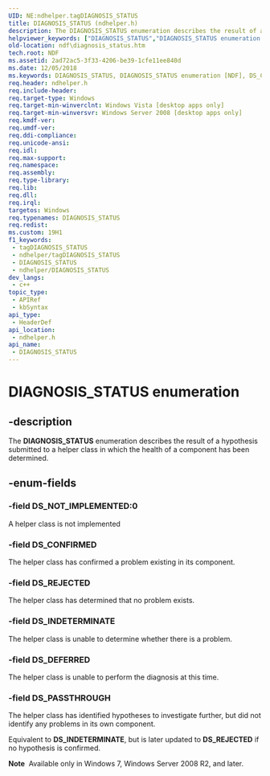 ```yaml
---
UID: NE:ndhelper.tagDIAGNOSIS_STATUS
title: DIAGNOSIS_STATUS (ndhelper.h)
description: The DIAGNOSIS_STATUS enumeration describes the result of a hypothesis submitted to a helper class in which the health of a component has been determined.
helpviewer_keywords: ["DIAGNOSIS_STATUS","DIAGNOSIS_STATUS enumeration [NDF]","DS_CONFIRMED","DS_DEFERRED","DS_INDETERMINATE","DS_NOT_IMPLEMENTED","DS_PASSTHROUGH","DS_REJECTED","ndf.diagnosis_status","ndhelper/DIAGNOSIS_STATUS","ndhelper/DS_CONFIRMED","ndhelper/DS_DEFERRED","ndhelper/DS_INDETERMINATE","ndhelper/DS_NOT_IMPLEMENTED","ndhelper/DS_PASSTHROUGH","ndhelper/DS_REJECTED"]
old-location: ndf\diagnosis_status.htm
tech.root: NDF
ms.assetid: 2ad72ac5-3f33-4206-be39-1cfe11ee840d
ms.date: 12/05/2018
ms.keywords: DIAGNOSIS_STATUS, DIAGNOSIS_STATUS enumeration [NDF], DS_CONFIRMED, DS_DEFERRED, DS_INDETERMINATE, DS_NOT_IMPLEMENTED, DS_PASSTHROUGH, DS_REJECTED, ndf.diagnosis_status, ndhelper/DIAGNOSIS_STATUS, ndhelper/DS_CONFIRMED, ndhelper/DS_DEFERRED, ndhelper/DS_INDETERMINATE, ndhelper/DS_NOT_IMPLEMENTED, ndhelper/DS_PASSTHROUGH, ndhelper/DS_REJECTED
req.header: ndhelper.h
req.include-header: 
req.target-type: Windows
req.target-min-winverclnt: Windows Vista [desktop apps only]
req.target-min-winversvr: Windows Server 2008 [desktop apps only]
req.kmdf-ver: 
req.umdf-ver: 
req.ddi-compliance: 
req.unicode-ansi: 
req.idl: 
req.max-support: 
req.namespace: 
req.assembly: 
req.type-library: 
req.lib: 
req.dll: 
req.irql: 
targetos: Windows
req.typenames: DIAGNOSIS_STATUS
req.redist: 
ms.custom: 19H1
f1_keywords:
 - tagDIAGNOSIS_STATUS
 - ndhelper/tagDIAGNOSIS_STATUS
 - DIAGNOSIS_STATUS
 - ndhelper/DIAGNOSIS_STATUS
dev_langs:
 - c++
topic_type:
 - APIRef
 - kbSyntax
api_type:
 - HeaderDef
api_location:
 - ndhelper.h
api_name:
 - DIAGNOSIS_STATUS
---
```


# DIAGNOSIS_STATUS enumeration


## -description

The <b>DIAGNOSIS_STATUS</b> enumeration describes the result of a hypothesis submitted to a helper class in which the health of a component has been determined.

## -enum-fields

### -field DS_NOT_IMPLEMENTED:0

A helper class is not implemented

### -field DS_CONFIRMED

The helper class has confirmed a problem existing in its component.

### -field DS_REJECTED

The helper class has determined that no problem exists.

### -field DS_INDETERMINATE

The helper class is unable to determine whether there is a problem.

### -field DS_DEFERRED

The helper class is unable to perform the diagnosis at this time.

### -field DS_PASSTHROUGH

The helper class has identified hypotheses to investigate further, but did not identify any problems in its own component.

Equivalent to <b>DS_INDETERMINATE</b>, but is later updated to <b>DS_REJECTED</b> if no hypothesis is confirmed.

<div class="alert"><b>Note</b>  Available only in Windows 7, Windows Server 2008 R2, and later.</div>
<div> </div>

